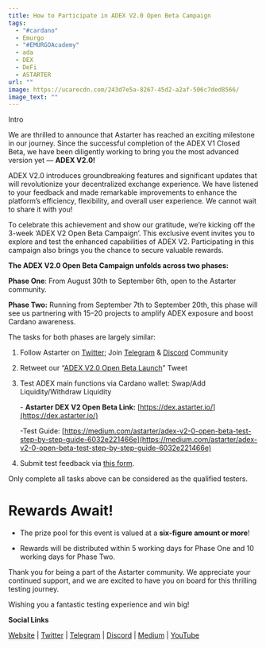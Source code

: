 ```yaml
---
title: How to Participate in ADEX V2.0 Open Beta Campaign
tags:
  - "#cardano"
  - Emurgo
  - "#EMURGOAcademy"
  - ada
  - DEX
  - DeFi
  - ASTARTER
url: ""
image: https://ucarecdn.com/243d7e5a-8267-45d2-a2af-506c7ded8566/
image_text: ""
---
```


Intro

We are thrilled to announce that Astarter has reached an exciting milestone in our journey. Since the successful completion of the ADEX V1 Closed Beta, we have been diligently working to bring you the most advanced version yet — **ADEX V2.0!**

ADEX V2.0 introduces groundbreaking features and significant updates that will revolutionize your decentralized exchange experience. We have listened to your feedback and made remarkable improvements to enhance the platform’s efficiency, flexibility, and overall user experience. We cannot wait to share it with you!

To celebrate this achievement and show our gratitude, we’re kicking off the 3-week ‘ADEX V2 Open Beta Campaign’. This exclusive event invites you to explore and test the enhanced capabilities of ADEX V2. Participating in this campaign also brings you the chance to secure valuable rewards.

**The ADEX V2.0 Open Beta Campaign unfolds across two phases:**

**Phase One**: From August 30th to September 6th, open to the Astarter community.

**Phase Two:** Running from September 7th to September 20th, this phase will see us partnering with 15–20 projects to amplify ADEX exposure and boost Cardano awareness.

The tasks for both phases are largely similar:

1.  Follow Astarter on [Twitter](https://twitter.com/AstarterDefiHub); Join [Telegram](https://t.me/astartergroup) & [Discord](https://discord.gg/astarter) Community
    
2.  Retweet our “[ADEX V2.0 Open Beta Launch](https://twitter.com/AstarterDefiHub/status/1697082734676750673?s=20)” Tweet
    
3.  Test ADEX main functions via Cardano wallet: Swap/Add Liquidity/Withdraw Liquidity
    
    \- **Astarter DEX V2 Open Beta Link:** [https://dex.astarter.io/](https://dex.astarter.io/)
    
    \-Test Guide: [https://medium.com/astarter/adex-v2-0-open-beta-test-step-by-step-guide-6032e221466e](https://medium.com/astarter/adex-v2-0-open-beta-test-step-by-step-guide-6032e221466e)
    
4.  Submit test feedback via [this form](https://forms.gle/3xiYPKY3kbaN6R5s9).
    

Only complete all tasks above can be considered as the qualified testers.

# **Rewards Await!**

*   The prize pool for this event is valued at a **six-figure amount or more**!
    
*   Rewards will be distributed within 5 working days for Phase One and 10 working days for Phase Two.
    

Thank you for being a part of the Astarter community. We appreciate your continued support, and we are excited to have you on board for this thrilling testing journey.

Wishing you a fantastic testing experience and win big!

**Social Links**

[Website](http://astarter.io/) | [Twitter](https://twitter.com/AstarterDefiHub) | [Telegram](https://t.me/astartergroup) | [Discord](https://discord.gg/astarter) | [Medium](https://medium.com/@AstarterDefiHub) | [YouTube](https://www.youtube.com/channel/UCvgyIH-AhzehGy5DYDoL9jw)
